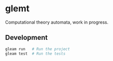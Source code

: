 # glemt

Computational theory automata, work in progress.

## Development

```sh
gleam run   # Run the project
gleam test  # Run the tests
```
